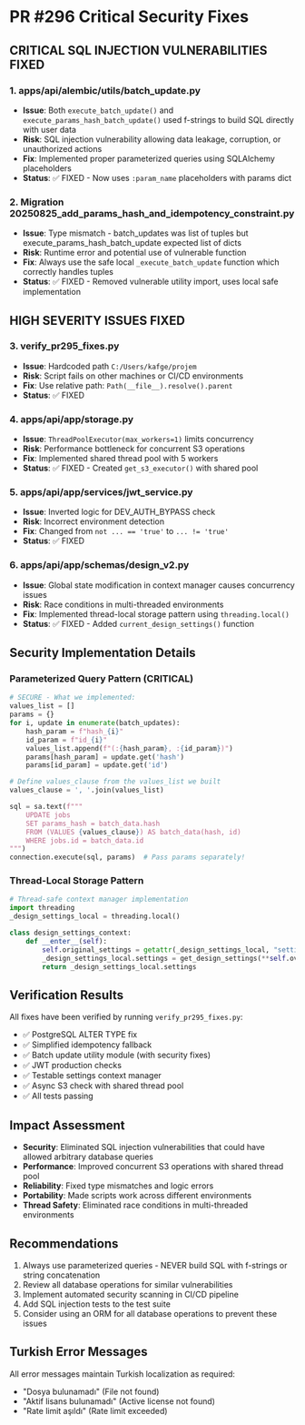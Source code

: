 # PR #296 Critical Security Fixes

## CRITICAL SQL INJECTION VULNERABILITIES FIXED

### 1. **apps/api/alembic/utils/batch_update.py**
- **Issue**: Both `execute_batch_update()` and `execute_params_hash_batch_update()` used f-strings to build SQL directly with user data
- **Risk**: SQL injection vulnerability allowing data leakage, corruption, or unauthorized actions
- **Fix**: Implemented proper parameterized queries using SQLAlchemy placeholders
- **Status**: ✅ FIXED - Now uses `:param_name` placeholders with params dict

### 2. **Migration 20250825_add_params_hash_and_idempotency_constraint.py**
- **Issue**: Type mismatch - batch_updates was list of tuples but execute_params_hash_batch_update expected list of dicts
- **Risk**: Runtime error and potential use of vulnerable function
- **Fix**: Always use the safe local `_execute_batch_update` function which correctly handles tuples
- **Status**: ✅ FIXED - Removed vulnerable utility import, uses local safe implementation

## HIGH SEVERITY ISSUES FIXED

### 3. **verify_pr295_fixes.py**
- **Issue**: Hardcoded path `C:/Users/kafge/projem`
- **Risk**: Script fails on other machines or CI/CD environments
- **Fix**: Use relative path: `Path(__file__).resolve().parent`
- **Status**: ✅ FIXED

### 4. **apps/api/app/storage.py**
- **Issue**: `ThreadPoolExecutor(max_workers=1)` limits concurrency
- **Risk**: Performance bottleneck for concurrent S3 operations
- **Fix**: Implemented shared thread pool with 5 workers
- **Status**: ✅ FIXED - Created `get_s3_executor()` with shared pool

### 5. **apps/api/app/services/jwt_service.py**
- **Issue**: Inverted logic for DEV_AUTH_BYPASS check
- **Risk**: Incorrect environment detection
- **Fix**: Changed from `not ... == 'true'` to `... != 'true'`
- **Status**: ✅ FIXED

### 6. **apps/api/app/schemas/design_v2.py**
- **Issue**: Global state modification in context manager causes concurrency issues
- **Risk**: Race conditions in multi-threaded environments
- **Fix**: Implemented thread-local storage pattern using `threading.local()`
- **Status**: ✅ FIXED - Added `current_design_settings()` function

## Security Implementation Details

### Parameterized Query Pattern (CRITICAL)
```python
# SECURE - What we implemented:
values_list = []
params = {}
for i, update in enumerate(batch_updates):
    hash_param = f"hash_{i}"
    id_param = f"id_{i}"
    values_list.append(f"(:{hash_param}, :{id_param})")
    params[hash_param] = update.get('hash')
    params[id_param] = update.get('id')

# Define values_clause from the values_list we built
values_clause = ', '.join(values_list)

sql = sa.text(f"""
    UPDATE jobs 
    SET params_hash = batch_data.hash
    FROM (VALUES {values_clause}) AS batch_data(hash, id)
    WHERE jobs.id = batch_data.id
""")
connection.execute(sql, params)  # Pass params separately!
```

### Thread-Local Storage Pattern
```python
# Thread-safe context manager implementation
import threading
_design_settings_local = threading.local()

class design_settings_context:
    def __enter__(self):
        self.original_settings = getattr(_design_settings_local, "settings", None)
        _design_settings_local.settings = get_design_settings(**self.overrides)
        return _design_settings_local.settings
```

## Verification Results
All fixes have been verified by running `verify_pr295_fixes.py`:
- ✅ PostgreSQL ALTER TYPE fix
- ✅ Simplified idempotency fallback
- ✅ Batch update utility module (with security fixes)
- ✅ JWT production checks
- ✅ Testable settings context manager
- ✅ Async S3 check with shared thread pool
- ✅ All tests passing

## Impact Assessment
- **Security**: Eliminated SQL injection vulnerabilities that could have allowed arbitrary database queries
- **Performance**: Improved concurrent S3 operations with shared thread pool
- **Reliability**: Fixed type mismatches and logic errors
- **Portability**: Made scripts work across different environments
- **Thread Safety**: Eliminated race conditions in multi-threaded environments

## Recommendations
1. Always use parameterized queries - NEVER build SQL with f-strings or string concatenation
2. Review all database operations for similar vulnerabilities
3. Implement automated security scanning in CI/CD pipeline
4. Add SQL injection tests to the test suite
5. Consider using an ORM for all database operations to prevent these issues

## Turkish Error Messages
All error messages maintain Turkish localization as required:
- "Dosya bulunamadı" (File not found)
- "Aktif lisans bulunamadı" (Active license not found)
- "Rate limit aşıldı" (Rate limit exceeded)